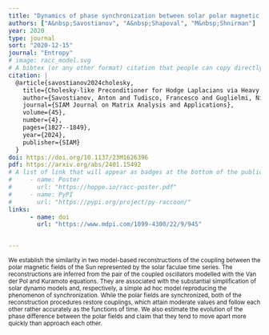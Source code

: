 ```yaml
---
title: "Dynamics of phase synchronization between solar polar magnetic fields assessed with Van Der Pol and Kuramoto models"
authors: ["A&nbsp;Savostianov", "A&nbsp;Shapoval", "M&nbsp;Shnirman"]
year: 2020
type: journal
sort: "2020-12-15"
journal: "Entropy"
# image: racc_model.svg
# A bibtex (or any other format) citation that people can copy directly from the website.
citation: |
  @article{savostianov2024cholesky,
    title={Cholesky-like Preconditioner for Hodge Laplacians via Heavy Collapsible Subcomplex},
    author={Savostianov, Anton and Tudisco, Francesco and Guglielmi, Nicola},
    journal={SIAM Journal on Matrix Analysis and Applications},
    volume={45},
    number={4},
    pages={1827--1849},
    year={2024},
    publisher={SIAM}
  }
doi: https://doi.org/10.1137/23M1626396
pdf: https://arxiv.org/abs/2401.15492
# A list of link that will appear as badges at the bottom of the publication.
#     - name: Poster
#       url: "https://hoppe.io/racc-poster.pdf"
#     - name: PyPI
#       url: "https://pypi.org/project/py-raccoon/"
links:
      - name: doi
        url: "https://www.mdpi.com/1099-4300/22/9/945"


---
```


<small>We establish the similarity in two model-based reconstructions of the coupling between the polar magnetic fields of the Sun represented by the solar faculae time series. The reconstructions are inferred from the pair of the coupled oscillators modelled with the Van der Pol and Kuramoto equations. They are associated with the substantial simplification of solar dynamo models and, respectively, a simple ad hoc model reproducing the phenomenon of synchronization. While the polar fields are synchronized, both of the reconstruction procedures restore couplings, which attain moderate values and follow each other rather accurately as the functions of time. We also estimate the evolution of the phase difference between the polar fields and claim that they tend to move apart more quickly than approach each other.</small>
